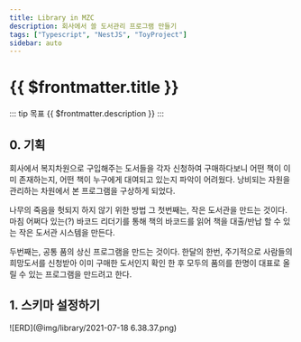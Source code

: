 ```yaml
---
title: Library in MZC
description: 회사에서 쓸 도서관리 프로그램 만들기
tags: ["Typescript", "NestJS", "ToyProject"]
sidebar: auto
---
```


# {{ $frontmatter.title }}
::: tip 목표
{{ $frontmatter.description }}
:::
   
## 0. 기획

회사에서 복지차원으로 구입해주는 도서들을 각자 신청하여 구매하다보니 어떤 책이 이미 존재하는지, 어떤 책이 누구에게 대여되고 있는지 파악이 어려웠다.
낭비되는 자원을 관리하는 차원에서 본 프로그램을 구상하게 되었다.

나무의 죽음을 헛되지 하지 않기 위한 방법 그 첫번째는, 작은 도서관을 만드는 것이다.
마침 어쩌다 있는(?) 바코드 리더기를 통해 책의 바코드를 읽어 책을 대출/반납 할 수 있는 작은 도서관 시스템을 만든다.

두번째는, 공통 품의 상신 프로그램을 만드는 것이다.
한달의 한번, 주기적으로 사람들의 희망도서를 신청받아 이미 구매한 도서인지 확인 한 후 모두의 품의를 한명이 대표로 올릴 수 있는 프로그램을 만드려고 한다.

## 1. 스키마 설정하기

![ERD](@img/library/2021-07-18 6.38.37.png)